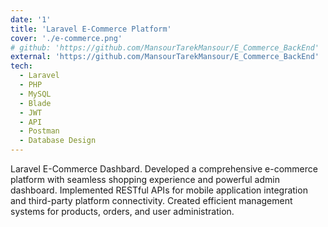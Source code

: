 ```yaml
---
date: '1'
title: 'Laravel E-Commerce Platform'
cover: './e-commerce.png'
# github: 'https://github.com/MansourTarekMansour/E_Commerce_BackEnd'
external: 'https://github.com/MansourTarekMansour/E_Commerce_BackEnd'
tech:
  - Laravel
  - PHP
  - MySQL
  - Blade
  - JWT
  - API
  - Postman
  - Database Design
---
```



Laravel E-Commerce Dashbard.
Developed a comprehensive e-commerce platform with seamless shopping experience and powerful admin dashboard.
Implemented RESTful APIs for mobile application integration and third-party platform connectivity.
Created efficient management systems for products, orders, and user administration.
